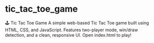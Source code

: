 # tic_tac_toe_game
🕹️ Tic Tac Toe Game A simple web-based Tic Tac Toe game built using HTML, CSS, and JavaScript. Features two-player mode, win/draw detection, and a clean, responsive UI. Open index.html to play!
